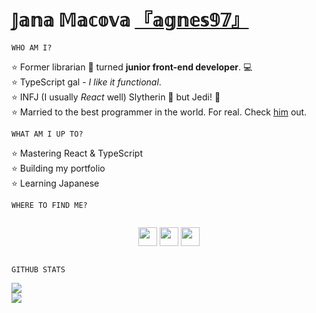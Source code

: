 # 𝕁𝕒𝕟𝕒 𝕄𝕒𝕔𝕠𝕧𝕒 [『𝕒𝕘𝕟𝕖𝕤𝟡𝟟』][github]

~~~
WHO AM I?
~~~

⭐ Former librarian 📜 turned **junior front-end developer**. 💻  
⭐ TypeScript gal - *I like it functional*.  
⭐ INFJ (I usually *React* well) Slytherin 🐍 but Jedi! 🥢  
⭐ Married to the best programmer in the world. For real. Check [him](https://github.com/macajind) out. 

~~~
WHAT AM I UP TO?
~~~

⭐ Mastering React & TypeScript  
⭐ Building my portfolio  
⭐ Learning Japanese  

~~~
WHERE TO FIND ME?
~~~

<div style="display: flex; justify-content: center; margin: 0 auto;">

[<img width="30px" src="https://cdn.jsdelivr.net/npm/simple-icons@v3/icons/instagram.svg" />][instagram]
[<img width="30px" src="https://cdn.jsdelivr.net/npm/simple-icons@v3/icons/github.svg" />][github]
[<img width="30px" src="https://cdn.jsdelivr.net/npm/simple-icons@v3/icons/linkedin.svg" />][linkedin]

</div>

~~~
GITHUB STATS
~~~

<img style="display: block; margin: 0 auto;"  src="https://github-readme-stats.vercel.app/api?username=agnes97&show_icons=true&hide_border=true&title_color=ffffff&icon_color=34abeb&text_color=daf7dc&bg_color=151515" />  

<img style="display: block; margin: 0 auto;" src="https://github-readme-stats.vercel.app/api/top-langs/?username=agnes97&layout=compact&show_icons=true&hide_border=true&title_color=ffffff&icon_color=34abeb&text_color=daf7dc&bg_color=151515"/>

[czechitas]: https://www.czechitas.cz/ 'Czechitas'
[github]: https://github.com/agnes97 'GitHub'
[instagram]: https://www.instagram.com/agnes.and.life/ 'Instagram'
[linkedin]: https://www.linkedin.com/in/agnes97/ 'LinkedIn'
